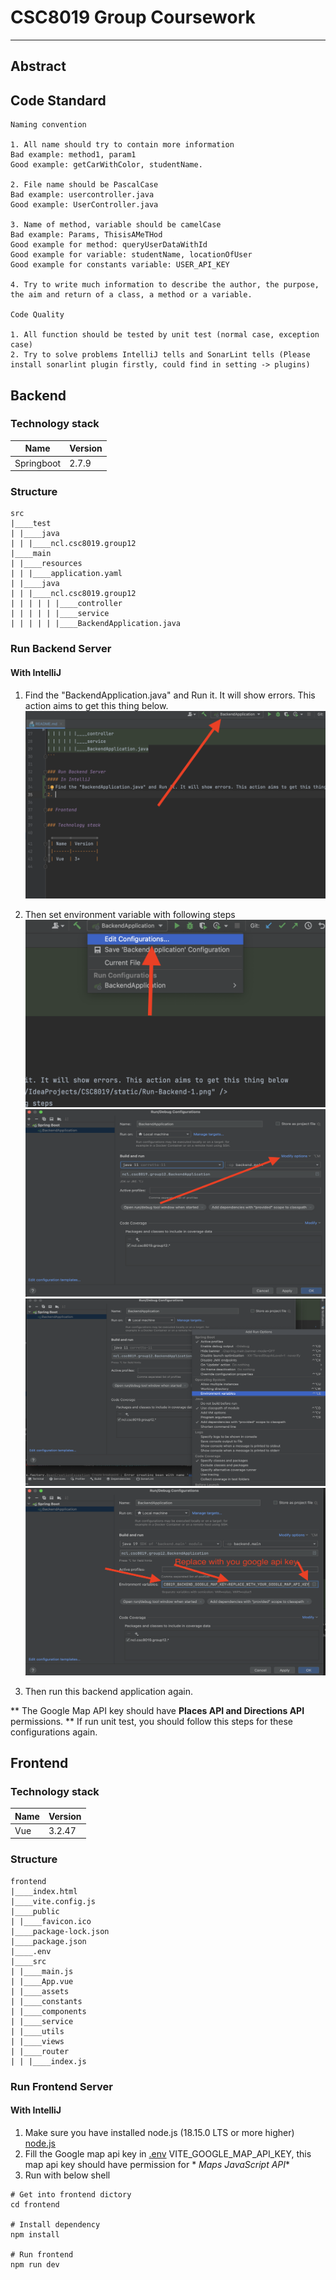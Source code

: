 # CSC8019 Group Coursework

---
## Abstract

## Code Standard
```text
Naming convention

1. All name should try to contain more information
Bad example: method1, param1
Good example: getCarWithColor, studentName.

2. File name should be PascalCase
Bad example: usercontroller.java
Good example: UserController.java

3. Name of method, variable should be camelCase
Bad example: Params, ThisisAMeTHod
Good example for method: queryUserDataWithId
Good example for variable: studentName, locationOfUser
Good example for constants variable: USER_API_KEY

4. Try to write much information to describe the author, the purpose, the aim and return of a class, a method or a variable.

Code Quality

1. All function should be tested by unit test (normal case, exception case)
2. Try to solve problems IntelliJ tells and SonarLint tells (Please install sonarlint plugin firstly, could find in setting -> plugins)
```


## Backend

### Technology stack

| Name       | Version |
|------------|---------|
| Springboot | 2.7.9   |

### Structure

```text
src
|____test
| |____java
| | |____ncl.csc8019.group12
|____main
| |____resources
| | |____application.yaml
| |____java
| | |____ncl.csc8019.group12
| | | | | |____controller
| | | | | |____service
| | | | | |____BackendApplication.java
```

### Run Backend Server

#### With IntelliJ

1. Find the "BackendApplication.java" and Run it. It will show errors. This action aims to get this thing below.
   <img height="300" width="500" src="./static/Run-Backend-1.png" />

2. Then set environment variable with following steps
   <br>
   <img height="300" width="500" src="./static/Run-Backend-2.png" />
   <br>
   <img height="300" width="500" src="./static/Run-Backend-3.png" />
   <br>
   <img height="300" width="500" src="./static/Run-Backend-4.png" />
   <br>
   <img height="300" width="500" src="./static/Run-Backend-5.png" />
   <br>
3. Then run this backend application again.

** The Google Map API key should have **Places API and Directions API** permissions.
** If run unit test, you should follow this steps for these configurations again.

## Frontend

### Technology stack

| Name | Version |
|------|---------|
| Vue  | 3.2.47  |

### Structure

```text
frontend
|____index.html
|____vite.config.js
|____public
| |____favicon.ico
|____package-lock.json
|____package.json
|____.env
|____src
| |____main.js
| |____App.vue
| |____assets
| |____constants
| |____components
| |____service
| |____utils
| |____views
| |____router
| | |____index.js
```

### Run Frontend Server

#### With IntelliJ

1. Make sure you have installed node.js (18.15.0 LTS or more higher) [node.js](https://nodejs.org)
2. Fill the Google map api key in [.env](./frontend/.env) VITE_GOOGLE_MAP_API_KEY, this map api key should have permission for *
   *Maps JavaScript API**
3. Run with below shell

```shell
# Get into frontend dictory
cd frontend

# Install dependency
npm install

# Run frontend
npm run dev
```
